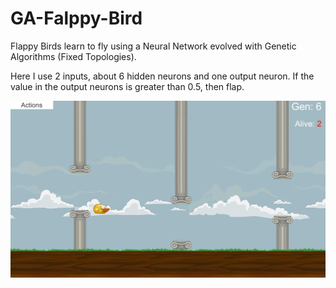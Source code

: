 # GA-Falppy-Bird
Flappy Birds learn to fly using a Neural Network evolved with Genetic Algorithms (Fixed Topologies).

Here I use 2 inputs, about 6 hidden neurons and one output neuron. If the value in the output neurons is greater than 0.5, then flap.

![Alt text](GA_FlappyBird.png?raw=true "Flappy Bird Screenshot")
